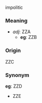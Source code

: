 impolitic
### Meaning
+ _adj_: ZZA
    + __eg__: ZZB

### Origin

ZZC

### Synonym

__eg__: ZZD

+ ZZE


